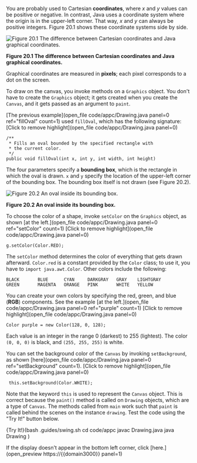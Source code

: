 You are probably used to Cartesian **coordinates**, where $x$ and $y$ values can be positive or negative. In contrast, Java uses a coordinate system where the origin is in the upper-left corner. That way, $x$ and $y$ can always be positive integers. Figure 20.1 shows these coordinate systems side by side.

![Figure 20.1 The difference between Cartesian coordinates and Java graphical coordinates.](figs/coordinates.jpg)

**Figure 20.1 The difference between Cartesian coordinates and Java graphical coordinates.**


Graphical coordinates are measured in **pixels**; each pixel corresponds to a dot on the screen.

To draw on the canvas, you invoke methods on a `Graphics` object. You don't have to create the `Graphics` object; it gets created when you create the `Canvas`, and it gets passed as an argument to `paint`.

[The previous example](open_file code/appc/Drawing.java panel=0 ref="fillOval" count=1) used `fillOval`, which has the following signature:
[Click to remove highlight](open_file code/appc/Drawing.java panel=0)


```code
/**
 * Fills an oval bounded by the specified rectangle with
 * the current color.
 */
public void fillOval(int x, int y, int width, int height)
```


The four parameters specify a **bounding box**, which is the rectangle in which the oval is drawn. `x` and `y` specify the location of the upper-left corner of the bounding box. The bounding box itself is not drawn (see Figure 20.2).

![Figure 20.2 An oval inside its bounding box.](figs/circle.jpg)

**Figure 20.2 An oval inside its bounding box.**


To choose the color of a shape, invoke `setColor` on the `Graphics` object, as shown [at the left.](open_file code/appc/Drawing.java panel=0 ref="setColor" count=1)
[Click to remove highlight](open_file code/appc/Drawing.java panel=0)


```code
g.setColor(Color.RED);
```

The `setColor` method determines the color of everything that gets drawn afterward. `Color.red` is a constant provided by the `Color` class; to use it, you have to `import java.awt.Color`. Other colors include the following:

```code
BLACK       BLUE      CYAN     DARKGRAY   GRAY    LIGHTGRAY
GREEN       MAGENTA   ORANGE   PINK       WHITE   YELLOW
```


You can create your own colors by specifying the red, green, and blue (**RGB**) components. See the example [at the left.](open_file code/appc/Drawing.java panel=0 ref="purple" count=1)
[Click to remove highlight](open_file code/appc/Drawing.java panel=0)


```code
Color purple = new Color(128, 0, 128);
```

Each value is an integer in the range 0 (darkest) to 255 (lightest). The color `(0, 0, 0)` is black, and `(255, 255, 255)` is white.

You can set the background color of the `Canvas` by invoking `setBackground`, as shown [here](open_file code/appc/Drawing.java panel=0 ref="setBackground" count=1).
[Click to remove highlight](open_file code/appc/Drawing.java panel=0)


```
 this.setBackground(Color.WHITE);
```
Note that the keyword `this` is used to represent the `Canvas` object. This is correct because the `paint()` method is called on `Drawing` objects, which are a type of `Canvas`. The methods called from `main` work such that `paint` is called behind the scenes on the instance `drawing`. 
Test the code using the "Try It!" button below. 

{Try It!}(bash .guides/swing.sh cd code/appc javac Drawing.java java Drawing )

If the display doesn't appear in the bottom left corner, click [here.](open_preview https://{{domain3000}} panel=1)
